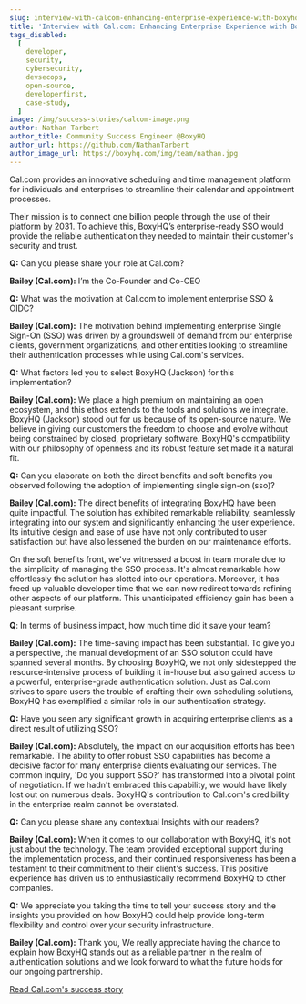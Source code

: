```yaml
---
slug: interview-with-calcom-enhancing-enterprise-experience-with-boxyhq
title: 'Interview with Cal.com: Enhancing Enterprise Experience with BoxyHQ'
tags_disabled:
  [
    developer,
    security,
    cybersecurity,
    devsecops,
    open-source,
    developerfirst,
    case-study,
  ]
image: /img/success-stories/calcom-image.png
author: Nathan Tarbert
author_title: Community Success Engineer @BoxyHQ
author_url: https://github.com/NathanTarbert
author_image_url: https://boxyhq.com/img/team/nathan.jpg
---
```


Cal.com provides an innovative scheduling and time management platform for individuals and enterprises to streamline their calendar and appointment processes.

Their mission is to connect one billion people through the use of their platform by 2031. To achieve this, BoxyHQ’s enterprise-ready SSO would provide the reliable authentication they needed to maintain their customer's security and trust.

**Q:** Can you please share your role at Cal.com?

**Bailey (Cal.com):** I’m the Co-Founder and Co-CEO

**Q:** What was the motivation at Cal.com to implement enterprise SSO & OIDC?

**Bailey (Cal.com):** The motivation behind implementing enterprise Single Sign-On (SSO) was driven by a groundswell of demand from our enterprise clients, government organizations, and other entities looking to streamline their authentication processes while using Cal.com's services.

**Q:** What factors led you to select BoxyHQ (Jackson) for this implementation?

**Bailey (Cal.com):** We place a high premium on maintaining an open ecosystem, and this ethos extends to the tools and solutions we integrate. BoxyHQ (Jackson) stood out for us because of its open-source nature. We believe in giving our customers the freedom to choose and evolve without being constrained by closed, proprietary software. BoxyHQ's compatibility with our philosophy of openness and its robust feature set made it a natural fit.

**Q:** Can you elaborate on both the direct benefits and soft benefits you observed following the adoption of implementing single sign-on (sso)?

**Bailey (Cal.com):** The direct benefits of integrating BoxyHQ have been quite impactful. The solution has exhibited remarkable reliability, seamlessly integrating into our system and significantly enhancing the user experience. Its intuitive design and ease of use have not only contributed to user satisfaction but have also lessened the burden on our maintenance efforts.

On the soft benefits front, we've witnessed a boost in team morale due to the simplicity of managing the SSO process. It's almost remarkable how effortlessly the solution has slotted into our operations. Moreover, it has freed up valuable developer time that we can now redirect towards refining other aspects of our platform. This unanticipated efficiency gain has been a pleasant surprise.

**Q**: In terms of business impact, how much time did it save your team?

**Bailey (Cal.com):** The time-saving impact has been substantial. To give you a perspective, the manual development of an SSO solution could have spanned several months. By choosing BoxyHQ, we not only sidestepped the resource-intensive process of building it in-house but also gained access to a powerful, enterprise-grade authentication solution. Just as Cal.com strives to spare users the trouble of crafting their own scheduling solutions, BoxyHQ has exemplified a similar role in our authentication strategy.

**Q:** Have you seen any significant growth in acquiring enterprise clients as a direct result of utilizing SSO?

**Bailey (Cal.com):** Absolutely, the impact on our acquisition efforts has been remarkable. The ability to offer robust SSO capabilities has become a decisive factor for many enterprise clients evaluating our services. The common inquiry, 'Do you support SSO?' has transformed into a pivotal point of negotiation. If we hadn't embraced this capability, we would have likely lost out on numerous deals. BoxyHQ's contribution to Cal.com's credibility in the enterprise realm cannot be overstated.

**Q:** Can you please share any contextual Insights with our readers?

**Bailey (Cal.com):** When it comes to our collaboration with BoxyHQ, it's not just about the technology. The team provided exceptional support during the implementation process, and their continued responsiveness has been a testament to their commitment to their client's success. This positive experience has driven us to enthusiastically recommend BoxyHQ to other companies.

**Q:** We appreciate you taking the time to tell your success story and the insights you provided on how BoxyHQ could help provide long-term flexibility and control over your security infrastructure.

**Bailey (Cal.com):** Thank you, We really appreciate having the chance to explain how BoxyHQ stands out as a reliable partner in the realm of authentication solutions and we look forward to what the future holds for our ongoing partnership.

<div style={{ textAlign: "center" }}>
  <a href="/success-stories/accelerating-enterprise-deals-and-conversion-rates-at-calcom-boxyhqs-sso-solution" className="button button--primary button--outline">Read Cal.com's success story</a>
</div>
